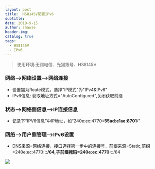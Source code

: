 ```yaml
---
layout: post
title:  HS8145V配置IPv6
subtitle: 
date: 2018-9-15
author: shawze
header-img: 
catalog: true
tags:
  - HS8145V
  - IPv6
---
```


> 使用环境:无锡电信、光猫拨号、HS8145V

### 网络-->网络设置-->网络连接
- 设置猫为Route模式，选择"IP模式"为"IPv4&IPv6"
- IPv6信息: 获取地址方式="AutoConfigured",关闭获取前缀

### 状态-->网络侧信息-->IP连接信息
- 记录下“IPV6信息”中IP地址，如“240e:ec:4770:****:55ad:e1ae:8701:****”

### 网络-->用户侧管理-->IPv6设置

- DNS来源=网络连接，接口选择第一步中的连接号，前缀来源=Static,前缀=240e:ec:4770:****::/64,子前缀掩码=240e:ec:4770:****::/64

![](http://image.xiaoze.pro/2020/HS8145V-IPv6.png)
